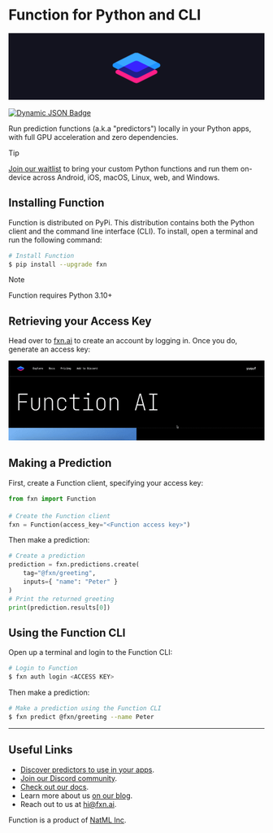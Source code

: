 # Function for Python and CLI

![function logo](https://raw.githubusercontent.com/fxnai/.github/main/logo_wide.png)

[![Dynamic JSON Badge](https://img.shields.io/badge/dynamic/json?url=https%3A%2F%2Fdiscord.com%2Fapi%2Finvites%2Fy5vwgXkz2f%3Fwith_counts%3Dtrue&query=%24.approximate_member_count&logo=discord&logoColor=white&label=Function%20community)](https://discord.gg/fxn)

Run prediction functions (a.k.a "predictors") locally in your Python apps, with full GPU acceleration and zero dependencies.

> [!TIP]
> [Join our waitlist](https://fxn.ai/waitlist) to bring your custom Python functions and run them on-device across Android, iOS, macOS, Linux, web, and Windows.

## Installing Function
Function is distributed on PyPi. This distribution contains both the Python client and the command line interface (CLI). To install, open a terminal and run the following command:
```sh
# Install Function
$ pip install --upgrade fxn
```

> [!NOTE]
> Function requires Python 3.10+

## Retrieving your Access Key
Head over to [fxn.ai](https://www.fxn.ai/account/developer) to create an account by logging in. Once you do, generate an access key:

![generate access key](https://raw.githubusercontent.com/fxnai/.github/main/access_key.gif)

## Making a Prediction
First, create a Function client, specifying your access key:
```py
from fxn import Function

# Create the Function client
fxn = Function(access_key="<Function access key>")
```

Then make a prediction:
```py
# Create a prediction
prediction = fxn.predictions.create(
    tag="@fxn/greeting",
    inputs={ "name": "Peter" }
)
# Print the returned greeting
print(prediction.results[0])
```

## Using the Function CLI
Open up a terminal and login to the Function CLI:
```sh
# Login to Function
$ fxn auth login <ACCESS KEY>
```

Then make a prediction:
```sh
# Make a prediction using the Function CLI
$ fxn predict @fxn/greeting --name Peter
```

___

## Useful Links
- [Discover predictors to use in your apps](https://fxn.ai/explore).
- [Join our Discord community](https://discord.gg/fxn).
- [Check out our docs](https://docs.fxn.ai).
- Learn more about us [on our blog](https://blog.fxn.ai).
- Reach out to us at [hi@fxn.ai](mailto:hi@fxn.ai).

Function is a product of [NatML Inc](https://github.com/natmlx).
